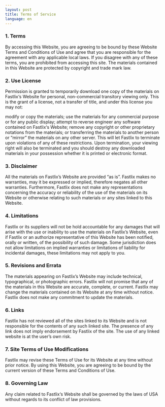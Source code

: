 ```yaml
---
layout: post
title: Terms of Service
language: en
---
```


### 1. Terms

By accessing this Website, you are agreeing to be bound by these Website Terms and Conditions of Use and agree that you are responsible for the agreement with any applicable local laws. If you disagree with any of these terms, you are prohibited from accessing this site. The materials contained in this Website are protected by copyright and trade mark law.

### 2. Use License

Permission is granted to temporarily download one copy of the materials on Fastlix‘s Website for personal, non-commercial transitory viewing only. This is the grant of a license, not a transfer of title, and under this license you may not:

modify or copy the materials;
use the materials for any commercial purpose or for any public display;
attempt to reverse engineer any software contained on Fastlix‘s Website;
remove any copyright or other proprietary notations from the materials; or
transferring the materials to another person or “mirror” the materials on any other server.
This will let Fastlix to terminate upon violations of any of these restrictions. Upon termination, your viewing right will also be terminated and you should destroy any downloaded materials in your possession whether it is printed or electronic format.

### 3. Disclaimer

All the materials on Fastlix’s Website are provided “as is”. Fastlix makes no warranties, may it be expressed or implied, therefore negates all other warranties. Furthermore, Fastlix does not make any representations concerning the accuracy or reliability of the use of the materials on its Website or otherwise relating to such materials or any sites linked to this Website.

### 4. Limitations

Fastlix or its suppliers will not be hold accountable for any damages that will arise with the use or inability to use the materials on Fastlix’s Website, even if Fastlix or an authorize representative of this Website has been notified, orally or written, of the possibility of such damage. Some jurisdiction does not allow limitations on implied warranties or limitations of liability for incidental damages, these limitations may not apply to you.

### 5. Revisions and Errata

The materials appearing on Fastlix’s Website may include technical, typographical, or photographic errors. Fastlix will not promise that any of the materials in this Website are accurate, complete, or current. Fastlix may change the materials contained on its Website at any time without notice. Fastlix does not make any commitment to update the materials.

### 6. Links

Fastlix has not reviewed all of the sites linked to its Website and is not responsible for the contents of any such linked site. The presence of any link does not imply endorsement by Fastlix of the site. The use of any linked website is at the user’s own risk.

### 7. Site Terms of Use Modifications

Fastlix may revise these Terms of Use for its Website at any time without prior notice. By using this Website, you are agreeing to be bound by the current version of these Terms and Conditions of Use.

### 8. Governing Law

Any claim related to Fastlix‘s Website shall be governed by the laws of USA without regards to its conflict of law provisions.